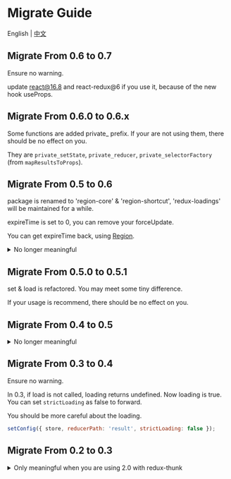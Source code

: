 # Migrate Guide

English | [中文](https://github.com/regionjs/region-core/blob/master/docs/Migrate-zh_CN.md)

## Migrate From 0.6 to 0.7

Ensure no warning.

update react@16.8 and react-redux@6 if you use it, because of the new hook useProps.

## Migrate From 0.6.0 to 0.6.x

Some functions are added private_ prefix. If your are not using them, there should be no effect on you.

They are `private_setState`, `private_reducer`, `private_selectorFactory` (from `mapResultsToProps`).

## Migrate From 0.5 to 0.6

package is renamed to 'region-core' & 'region-shortcut', 'redux-loadings' will be maintained for a while.

expireTime is set to 0, you can remove your forceUpdate.

You can get expireTime back, using [Region](https://github.com/regionjs/region-core/blob/master/docs/Document.md#Region).

<details>
  <summary>
    No longer meaningful
  </summary>

If you are using your own store, create a file named `Provider.js`, then write:

```javascript
import { getProvider } from 'region-shortcut';
import store, { reducers } from './store';

const Provider = getProvider({ store, reducers });

export default Provider;
```
</details>

## Migrate From 0.5.0 to 0.5.1

set & load is refactored. You may meet some tiny difference.

If your usage is recommend, there should be no effect on you.

## Migrate From 0.4 to 0.5

<details>
  <summary>
    No longer meaningful
  </summary>

Ensure no warning.

You may use `Provider` to replace `reducer` as store is inside `redux-loadings`.

It is not a must-do.

```javascript
import { Provider } from 'react-redux';
import store from './store';

<Provider store={store}>
  <App />
</Provider>
```

==>

```javascript
import { Provider } from 'redux-loading';

<Provider>
  <App />
</Provider>
```
</details>

## Migrate From 0.3 to 0.4

Ensure no warning.

In 0.3, if load is not called, loading returns undefined. Now loading is true. You can set `strictLoading` as false to forward.

You should be more careful about the loading.

```javascript
setConfig({ store, reducerPath: 'result', strictLoading: false });
```

## Migrate From 0.2 to 0.3

<details>
  <summary>
    Only meaningful when you are using 2.0 with redux-thunk
  </summary>

Ensure no warning.

### redux-thunk is not peered anymore

```javascript
import thunk from 'redux-thunk';
const middleware = applyMiddleware(thunk);
```

==>

```javascript
const middleware = applyMiddleware();
```

### store is needed

```javascript
import { reducer as result, setConfig } from 'redux-loadings';

const reducer = combineReducers({ result });
setConfig({ reducerPath: 'result' });
```

==>

```javascript
import { reducer as result, setConfig } from 'redux-loadings';

const reducer = combineReducers({ result });
// ...
const store = compose(middleware)(createStore)(reducer);
setConfig({ store, reducerPath: 'result' });
```

### load not in surround

```javascript
dispatch(load(key, asyncFunction, props));
```

==>

```javascript
load(key, asyncFunction, props);
```
</details>
